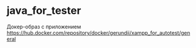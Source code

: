 # java_for_tester
Докер-образ с приложением
https://hub.docker.com/repository/docker/gerundii/xampp_for_autotest/general
